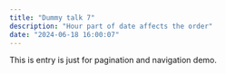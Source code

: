 ```yaml
---
title: "Dummy talk 7"
description: "Hour part of date affects the order"
date: "2024-06-18 16:00:07"
---
```


This is entry is just for pagination and navigation demo.
